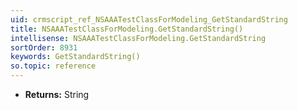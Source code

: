 ```yaml
---
uid: crmscript_ref_NSAAATestClassForModeling_GetStandardString
title: NSAAATestClassForModeling.GetStandardString()
intellisense: NSAAATestClassForModeling.GetStandardString
sortOrder: 8931
keywords: GetStandardString()
so.topic: reference
---
```



* **Returns:** String



